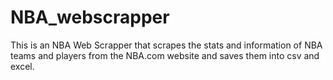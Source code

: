 # NBA_webscrapper
This is an NBA Web Scrapper that scrapes the stats and information of NBA teams and players from the NBA.com website and saves them into csv and excel.
